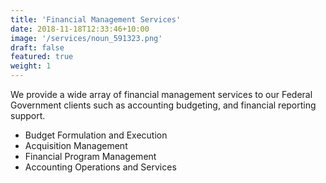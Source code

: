 ```yaml
---
title: 'Financial Management Services'
date: 2018-11-18T12:33:46+10:00
image: '/services/noun_591323.png'
draft: false
featured: true
weight: 1
---
```

We provide a wide array of financial management services to our Federal Government clients such as accounting budgeting, and financial reporting support.

- Budget Formulation and Execution
- Acquisition Management
- Financial Program Management
- Accounting Operations and Services
